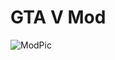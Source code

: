# GTA V Mod

![ModPic](https://github.com/RXDG14/GTA-V-Mod/assets/54236165/ccacc5d3-83d7-4e4d-af5a-eea8dd71e294)
